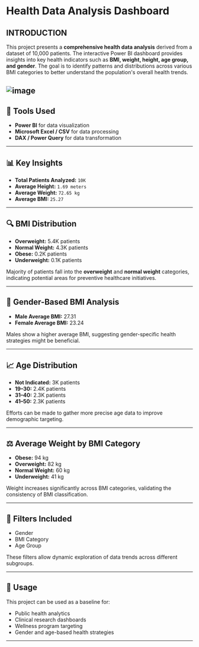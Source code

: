 # Health Data Analysis Dashboard
## INTRODUCTION ##
This project presents a **comprehensive health data analysis** derived from a dataset of 10,000 patients. The interactive Power BI dashboard provides insights into key health indicators such as **BMI, weight, height, age group, and gender**. The goal is to identify patterns and distributions across various BMI categories to better understand the population's overall health trends.

![image](https://github.com/user-attachments/assets/592387f6-3253-4345-8e47-04436ac9588e)
---
## 🚀 Tools Used

- **Power BI** for data visualization  
- **Microsoft Excel / CSV** for data processing 
- **DAX / Power Query** for data transformation 

---

## 📊 Key Insights

- **Total Patients Analyzed:** `10K`
- **Average Height:** `1.69 meters`
- **Average Weight:** `72.65 kg`
- **Average BMI:** `25.27`

---

## 🔍 BMI Distribution

- **Overweight:** 5.4K patients  
- **Normal Weight:** 4.3K patients  
- **Obese:** 0.2K patients  
- **Underweight:** 0.1K patients  

Majority of patients fall into the **overweight** and **normal weight** categories, indicating potential areas for preventive healthcare initiatives.

---

## 👥 Gender-Based BMI Analysis

- **Male Average BMI:** 27.31  
- **Female Average BMI:** 23.24  

Males show a higher average BMI, suggesting gender-specific health strategies might be beneficial.

---

## 📈 Age Distribution

- **Not Indicated:** 3K patients  
- **19–30:** 2.4K patients  
- **31–40:** 2.3K patients  
- **41–50:** 2.3K patients  

Efforts can be made to gather more precise age data to improve demographic targeting.

---

## ⚖️ Average Weight by BMI Category

- **Obese:** 94 kg  
- **Overweight:** 82 kg  
- **Normal Weight:** 60 kg  
- **Underweight:** 41 kg  

Weight increases significantly across BMI categories, validating the consistency of BMI classification.

---

## 📂 Filters Included

- Gender  
- BMI Category  
- Age Group  

These filters allow dynamic exploration of data trends across different subgroups.

---

## 📁 Usage

This project can be used as a baseline for:

- Public health analytics  
- Clinical research dashboards  
- Wellness program targeting  
- Gender and age-based health strategies  

---



